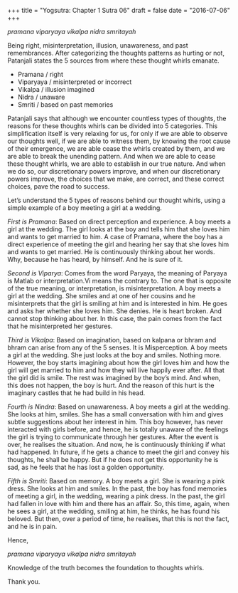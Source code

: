 +++
title = "Yogsutra: Chapter 1 Sutra 06"
draft = false
date = "2016-07-06"
+++

_pramana viparyaya vikalpa nidra smritayah_

Being right, misinterpretation, illusion, unawareness, and past remembrances. After categorizing the thoughts patterns as hurting or not, Patanjali states the 5 sources from where these thought whirls emanate.

- Pramana / right
- Viparyaya / misinterpreted or incorrect
- Vikalpa / illusion imagined
- Nidra / unaware
- Smriti / based on past memories

Patanjali says that although we encounter countless types of thoughts, the reasons for these thoughts whirls can be divided into 5 categories. This simplification itself is very relaxing for us, for only if we are able to observe our thoughts well, if we are able to witness them, by knowing the root cause of their emergence, we are able cease the whirls created by them, and we are able to break the unending pattern. And when we are able to cease these thought whirls, we are able to establish in our true nature. And when we do so, our discretionary powers improve, and when our discretionary powers improve, the choices that we make, are correct, and these correct choices, pave the road to success.

Let’s understand the 5 types of reasons behind our thought whirls, using a simple example of a boy meeting a girl at a wedding.

*First is Pramana*: Based on direct perception and experience. A boy meets a girl at the wedding. The girl looks at the boy and tells him that she loves him and wants to get married to him. A case of Pramana, where the boy has a direct experience of meeting the girl and hearing her say that she loves him and wants to get married. He is continuously thinking about her words. Why, because he has heard, by himself. And he is sure of it.

*Second is Viparya*: Comes from the word Paryaya, the meaning of Paryaya is Matlab or interpretation.Vi means the contrary to. The one that is opposite of the true meaning, or interpretation, is misinterpretation. A boy meets a girl at the wedding. She smiles and at one of her cousins and he misinterprets that the girl is smiling at him and is interested in him. He goes and asks her whether she loves him. She denies. He is heart broken. And cannot stop thinking about her. In this case, the pain comes from the fact that he misinterpreted her gestures.

*Third is Vikalpa*: Based on imagination, based on kalpana or bhram and bhram can arise from any of the 5 senses. It is Misperception. A boy meets a girl at the wedding. She just looks at the boy and smiles. Nothing more. However, the boy starts imagining about how the girl loves him and how the girl will get married to him and how they will live happily ever after. All that the girl did is smile. The rest was imagined by the boy’s mind. And when, this does not happen, the boy is hurt. And the reason of this hurt is the imaginary castles that he had build in his head.

*Fourth is Nindra*: Based on unawareness. A boy meets a girl at the wedding. She looks at him, smiles. She has a small conversation with him and gives subtle suggestions about her interest in him. This boy however, has never interacted with girls before, and hence, he is totally unaware of the feelings the girl is trying to communicate through her gestures. After the event is over, he realises the situation. And now, he is continuously thinking if what had happened. In future, if he gets a chance to meet the girl and convey his thoughts, he shall be happy. But if he does not get this opportunity he is sad, as he feels that he has lost a golden opportunity.

*Fifth is Smriti*: Based on memory. A boy meets a girl. She is wearing a pink dress. She looks at him and smiles. In the past, the boy has fond memories of meeting a girl, in the wedding, wearing a pink dress. In the past, the girl had fallen in love with him and there has an affair. So, this time, again, when he sees a girl, at the wedding, smiling at him, he thinks, he has found his beloved. But then, over a period of time, he realises, that this is not the fact, and he is in pain.

Hence,

_pramana viparyaya vikalpa nidra smritayah_

Knowledge of the truth becomes the foundation to thoughts whirls.

Thank you.
